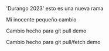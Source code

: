 'Durango 2023' esto es una nueva rama

Mi inocente pequeño cambio

Cambio hecho para git pull demo

Cambio hecho para git pull/fetch demo

